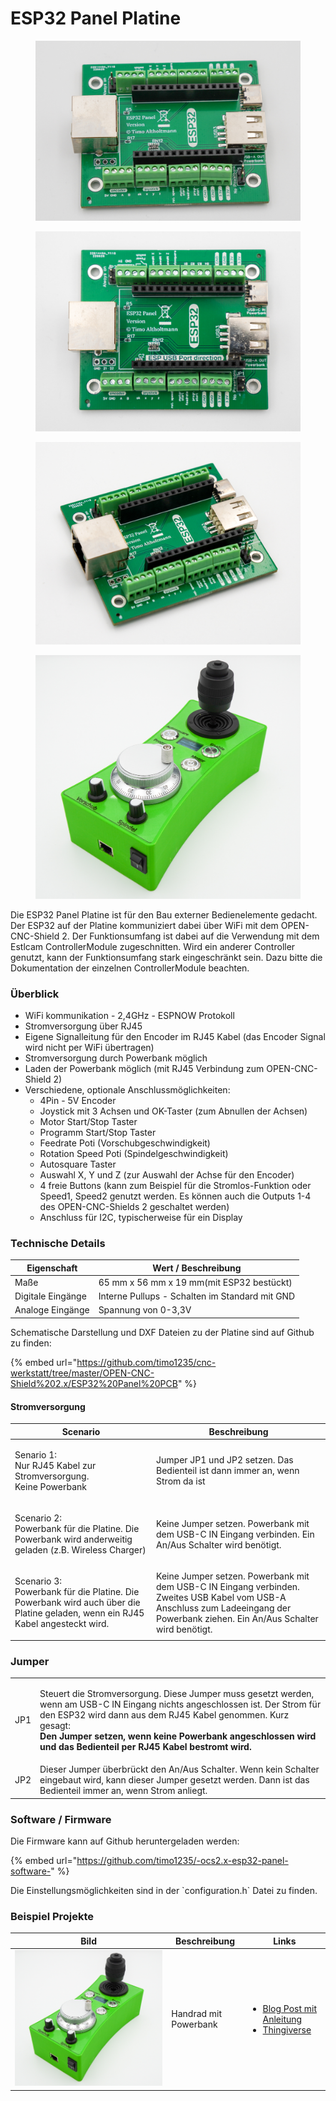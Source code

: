 # ESP32 Panel Platine

<div>

<figure><img src="../.gitbook/assets/esp32 panel-2-1200px.jpg" alt=""><figcaption></figcaption></figure>

 

<figure><img src="../.gitbook/assets/esp32 panel-3-1200px.jpg" alt=""><figcaption></figcaption></figure>

 

<figure><img src="../.gitbook/assets/esp32 panel-1200px.jpg" alt=""><figcaption></figcaption></figure>

 

<figure><img src="../.gitbook/assets/Handrad-1200px (1).jpg" alt=""><figcaption></figcaption></figure>

</div>

Die ESP32 Panel Platine ist für den Bau externer Bedienelemente gedacht. Der ESP32 auf der Platine kommuniziert dabei über WiFi mit dem OPEN-CNC-Shield 2. Der Funktionsumfang ist dabei auf die Verwendung mit dem Estlcam ControllerModule zugeschnitten. Wird ein anderer Controller genutzt, kann der Funktionsumfang stark eingeschränkt sein. Dazu bitte die Dokumentation der einzelnen ControllerModule beachten.

### Überblick

* WiFi kommunikation - 2,4GHz - ESPNOW Protokoll
* Stromversorgung über RJ45
* Eigene Signalleitung für den Encoder im RJ45 Kabel (das Encoder Signal wird nicht per WiFi übertragen)
* Stromversorgung durch Powerbank möglich
* Laden der Powerbank möglich (mit RJ45 Verbindung zum OPEN-CNC-Shield 2)
* Verschiedene, optionale Anschlussmöglichkeiten:
  * 4Pin - 5V Encoder
  * Joystick mit 3 Achsen und OK-Taster (zum Abnullen der Achsen)
  * Motor Start/Stop Taster
  * Programm Start/Stop Taster
  * Feedrate Poti (Vorschubgeschwindigkeit)
  * Rotation Speed Poti (Spindelgeschwindigkeit)
  * Autosquare Taster
  * Auswahl X, Y und Z (zur Auswahl der Achse für den Encoder)
  * 4 freie Buttons (kann zum Beispiel für die Stromlos-Funktion oder Speed1, Speed2 genutzt werden. Es können auch die Outputs 1-4 des OPEN-CNC-Shields 2 geschaltet werden)
  * Anschluss für I2C, typischerweise für ein Display

### Technische Details

| Eigenschaft       | Wert / Beschreibung                            |
| ----------------- | ---------------------------------------------- |
| Maße              | 65 mm x 56 mm x 19 mm(mit ESP32 bestückt)      |
| Digitale Eingänge | Interne Pullups - Schalten im Standard mit GND |
| Analoge Eingänge  | Spannung von 0-3,3V                            |

Schematische Darstellung und DXF Dateien zu der Platine sind auf Github zu finden:&#x20;

{% embed url="https://github.com/timo1235/cnc-werkstatt/tree/master/OPEN-CNC-Shield%202.x/ESP32%20Panel%20PCB" %}

#### Stromversorgung

| Scenario                                                                                                                                | Beschreibung                                                                                                                                                                      |
| --------------------------------------------------------------------------------------------------------------------------------------- | --------------------------------------------------------------------------------------------------------------------------------------------------------------------------------- |
| <p>Senario 1:<br>Nur RJ45 Kabel zur Stromversorgung.<br>Keine Powerbank</p>                                                             | Jumper JP1 und JP2 setzen. Das Bedienteil ist dann immer an, wenn Strom da ist                                                                                                    |
| <p>Scenario 2:<br>Powerbank für die Platine. Die Powerbank wird anderweitig geladen (z.B. Wireless Charger)</p>                         | Keine Jumper setzen. Powerbank mit dem USB-C IN Eingang verbinden. Ein An/Aus Schalter wird benötigt.                                                                             |
| <p>Scenario 3:<br>Powerbank für die Platine. Die Powerbank wird auch über die Platine geladen, wenn ein RJ45 Kabel angesteckt wird.</p> | Keine Jumper setzen. Powerbank mit dem USB-C IN Eingang verbinden. Zweites USB Kabel vom USB-A Anschluss zum Ladeeingang der Powerbank ziehen. Ein An/Aus Schalter wird benötigt. |

### Jumper

|     |                                                                                                                                                                                                                                                                                                                                      |
| --- | ------------------------------------------------------------------------------------------------------------------------------------------------------------------------------------------------------------------------------------------------------------------------------------------------------------------------------------ |
| JP1 | <p>Steuert die Stromversorgung. Diese Jumper muss gesetzt werden, wenn am USB-C IN Eingang nichts angeschlossen ist. Der Strom für den ESP32 wird dann aus dem RJ45 Kabel genommen. Kurz gesagt:<br><strong>Den Jumper setzen, wenn keine Powerbank angeschlossen wird und das Bedienteil per RJ45 Kabel bestromt wird.</strong></p> |
| JP2 | Dieser Jumper überbrückt den An/Aus Schalter. Wenn kein Schalter eingebaut wird, kann dieser Jumper gesetzt werden. Dann ist das Bedienteil immer an, wenn Strom anliegt.                                                                                                                                                            |

### Software / Firmware

Die Firmware kann auf Github heruntergeladen werden:&#x20;

{% embed url="https://github.com/timo1235/-ocs2.x-esp32-panel-software-" %}

Die Einstellungsmöglichkeiten sind in der \`configuration.h\` Datei zu finden.

### Beispiel Projekte

| Bild                                       | Beschreibung          | Links                                                                                                                                                                                           |
| ------------------------------------------ | --------------------- | ----------------------------------------------------------------------------------------------------------------------------------------------------------------------------------------------- |
| ![](../.gitbook/assets/Handrad-1200px.jpg) | Handrad mit Powerbank | <ul><li><a href="https://blog.altholtmann.com/cnc-handrad-open-cnc-shield-2/">Blog Post mit Anleitung</a></li><li><a href="https://www.thingiverse.com/thing:5641305">Thingiverse</a></li></ul> |
